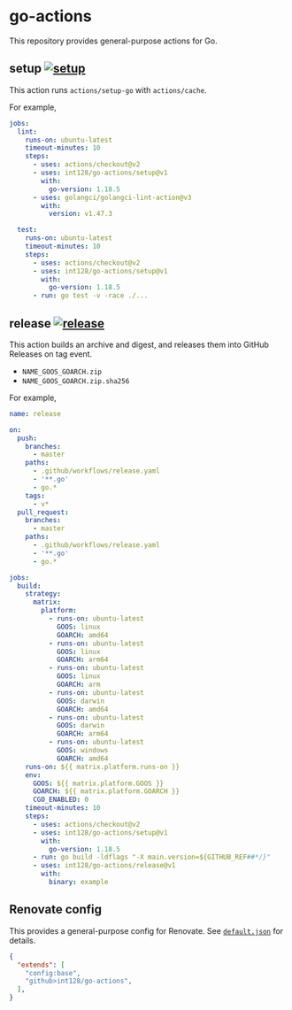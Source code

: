 # go-actions

This repository provides general-purpose actions for Go.


## setup [![setup](https://github.com/int128/go-actions/actions/workflows/setup.yaml/badge.svg)](https://github.com/int128/go-actions/actions/workflows/setup.yaml)

This action runs `actions/setup-go` with `actions/cache`.

For example,

```yaml
jobs:
  lint:
    runs-on: ubuntu-latest
    timeout-minutes: 10
    steps:
      - uses: actions/checkout@v2
      - uses: int128/go-actions/setup@v1
        with:
          go-version: 1.18.5
      - uses: golangci/golangci-lint-action@v3
        with:
          version: v1.47.3

  test:
    runs-on: ubuntu-latest
    timeout-minutes: 10
    steps:
      - uses: actions/checkout@v2
      - uses: int128/go-actions/setup@v1
        with:
          go-version: 1.18.5
      - run: go test -v -race ./...
```


## release [![release](https://github.com/int128/go-actions/actions/workflows/release.yaml/badge.svg)](https://github.com/int128/go-actions/actions/workflows/release.yaml)

This action builds an archive and digest, and releases them into GitHub Releases on tag event.

- `NAME_GOOS_GOARCH.zip`
- `NAME_GOOS_GOARCH.zip.sha256`

For example,

```yaml
name: release

on:
  push:
    branches:
      - master
    paths:
      - .github/workflows/release.yaml
      - '**.go'
      - go.*
    tags:
      - v*
  pull_request:
    branches:
      - master
    paths:
      - .github/workflows/release.yaml
      - '**.go'
      - go.*

jobs:
  build:
    strategy:
      matrix:
        platform:
          - runs-on: ubuntu-latest
            GOOS: linux
            GOARCH: amd64
          - runs-on: ubuntu-latest
            GOOS: linux
            GOARCH: arm64
          - runs-on: ubuntu-latest
            GOOS: linux
            GOARCH: arm
          - runs-on: ubuntu-latest
            GOOS: darwin
            GOARCH: amd64
          - runs-on: ubuntu-latest
            GOOS: darwin
            GOARCH: arm64
          - runs-on: ubuntu-latest
            GOOS: windows
            GOARCH: amd64
    runs-on: ${{ matrix.platform.runs-on }}
    env:
      GOOS: ${{ matrix.platform.GOOS }}
      GOARCH: ${{ matrix.platform.GOARCH }}
      CGO_ENABLED: 0
    timeout-minutes: 10
    steps:
      - uses: actions/checkout@v2
      - uses: int128/go-actions/setup@v1
        with:
          go-version: 1.18.5
      - run: go build -ldflags "-X main.version=${GITHUB_REF##*/}"
      - uses: int128/go-actions/release@v1
        with:
          binary: example
```


## Renovate config

This provides a general-purpose config for Renovate.
See [`default.json`](default.json) for details.

```json
{
  "extends": [
    "config:base",
    "github>int128/go-actions",
  ],
}
```

